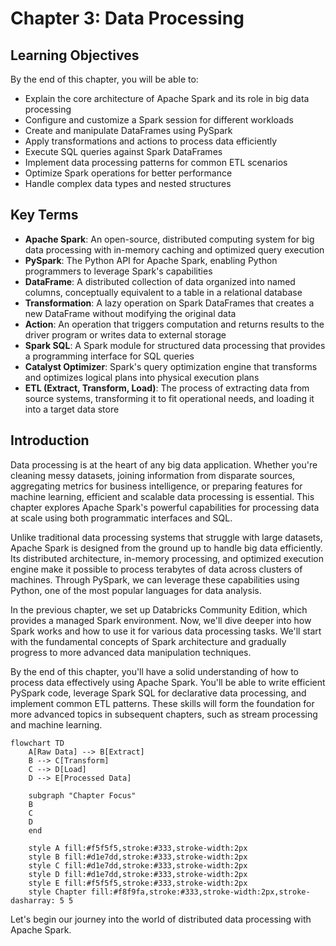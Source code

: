 # Chapter 3: Data Processing

## Learning Objectives

By the end of this chapter, you will be able to:
- Explain the core architecture of Apache Spark and its role in big data processing
- Configure and customize a Spark session for different workloads
- Create and manipulate DataFrames using PySpark
- Apply transformations and actions to process data efficiently
- Execute SQL queries against Spark DataFrames
- Implement data processing patterns for common ETL scenarios
- Optimize Spark operations for better performance
- Handle complex data types and nested structures

## Key Terms

- **Apache Spark**: An open-source, distributed computing system for big data processing with in-memory caching and optimized query execution
- **PySpark**: The Python API for Apache Spark, enabling Python programmers to leverage Spark's capabilities
- **DataFrame**: A distributed collection of data organized into named columns, conceptually equivalent to a table in a relational database
- **Transformation**: A lazy operation on Spark DataFrames that creates a new DataFrame without modifying the original data
- **Action**: An operation that triggers computation and returns results to the driver program or writes data to external storage
- **Spark SQL**: A Spark module for structured data processing that provides a programming interface for SQL queries
- **Catalyst Optimizer**: Spark's query optimization engine that transforms and optimizes logical plans into physical execution plans
- **ETL (Extract, Transform, Load)**: The process of extracting data from source systems, transforming it to fit operational needs, and loading it into a target data store

## Introduction

Data processing is at the heart of any big data application. Whether you're cleaning messy datasets, joining information from disparate sources, aggregating metrics for business intelligence, or preparing features for machine learning, efficient and scalable data processing is essential. This chapter explores Apache Spark's powerful capabilities for processing data at scale using both programmatic interfaces and SQL.

Unlike traditional data processing systems that struggle with large datasets, Apache Spark is designed from the ground up to handle big data efficiently. Its distributed architecture, in-memory processing, and optimized execution engine make it possible to process terabytes of data across clusters of machines. Through PySpark, we can leverage these capabilities using Python, one of the most popular languages for data analysis.

In the previous chapter, we set up Databricks Community Edition, which provides a managed Spark environment. Now, we'll dive deeper into how Spark works and how to use it for various data processing tasks. We'll start with the fundamental concepts of Spark architecture and gradually progress to more advanced data manipulation techniques.

By the end of this chapter, you'll have a solid understanding of how to process data effectively using Apache Spark. You'll be able to write efficient PySpark code, leverage Spark SQL for declarative data processing, and implement common ETL patterns. These skills will form the foundation for more advanced topics in subsequent chapters, such as stream processing and machine learning.

```mermaid
flowchart TD
    A[Raw Data] --> B[Extract]
    B --> C[Transform]
    C --> D[Load]
    D --> E[Processed Data]
    
    subgraph "Chapter Focus"
    B
    C
    D
    end
    
    style A fill:#f5f5f5,stroke:#333,stroke-width:2px
    style B fill:#d1e7dd,stroke:#333,stroke-width:2px
    style C fill:#d1e7dd,stroke:#333,stroke-width:2px
    style D fill:#d1e7dd,stroke:#333,stroke-width:2px
    style E fill:#f5f5f5,stroke:#333,stroke-width:2px
    style Chapter fill:#f8f9fa,stroke:#333,stroke-width:2px,stroke-dasharray: 5 5
```

Let's begin our journey into the world of distributed data processing with Apache Spark.

